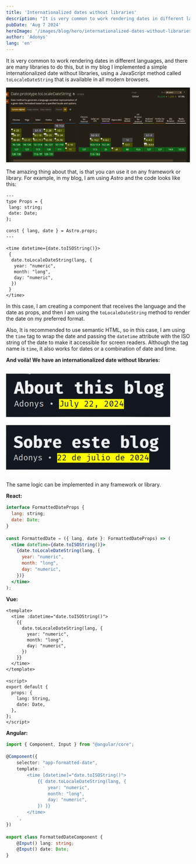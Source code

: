 ```yaml
---
title: 'Internationalized dates without libraries'
description: "It is very common to work rendering dates in different languages, and there are many libraries to do this, but in my blog I implemented a simple internationalized date without libraries, using a JavaScript method that is available in all modern browsers."
pubDate: 'Aug 7 2024'
heroImage: '/images/blog/hero/internationalized-dates-without-libraries.jpg'
author: 'Adonys'
lang: 'en'
---
```


It is very common to work rendering dates in different languages, and there are many libraries to do this, but in my blog I implemented a simple internationalized date without libraries, using a JavaScript method called `toLocaleDateString` that is available in all modern browsers.

![Can I Use screenshot with 96.65% of global support](./assets/caniuse-toLocaleDateString.png)

The amazing thing about that, is that you can use it on any framework or library. For example, in my blog, I am using Astro and the code looks like this:

```astro
---
type Props = {
 lang: string;
 date: Date;
};

const { lang, date } = Astro.props;
---

<time datetime={date.toISOString()}>
 {
  date.toLocaleDateString(lang, {
   year: "numeric",
   month: "long",
   day: "numeric",
  })
 }
</time>

```

In this case, I am creating a component that receives the language and the date as props, and then I am using the `toLocaleDateString` method to render the date on my preferred format.

Also, It is recommended to use semantic HTML, so in this case, I am using the `time` tag to wrap the date and passing the `datetime` attribute with the ISO string of the date to make it accessible for screen readers. Although the tag name is `time`, it also works for dates or a combination of date and time.

**And voilà! We have an internationalized date without libraries:**

![Internationalized dates without libraries](./assets/formatted-dates.png)

The same logic can be implemented in any framework or library.

**React:**

```jsx
interface FormattedDateProps {
  lang: string;
  date: Date;
}

const FormattedDate = ({ lang, date }: FormattedDateProps) => (
  <time dateTime={date.toISOString()}>
    {date.toLocaleDateString(lang, {
      year: "numeric",
      month: "long",
      day: "numeric",
    })}
  </time>
);

```

**Vue:**

```vue
<template>
  <time :datetime="date.toISOString()">
    {{
      date.toLocaleDateString(lang, {
        year: "numeric",
        month: "long",
        day: "numeric",
      })
    }}
  </time>
</template>

<script>
export default {
  props: {
    lang: String,
    date: Date,
  },
};
</script>

```

**Angular:**

```typescript
import { Component, Input } from "@angular/core";

@Component({
    selector: "app-formatted-date",
    template: `
        <time [datetime]="date.toISOString()">
            {{ date.toLocaleDateString(lang, {
                year: "numeric",
                month: "long",
                day: "numeric",
            }) }}
        </time>
    `,
})

export class FormattedDateComponent {
    @Input() lang: string;
    @Input() date: Date;
}

```

